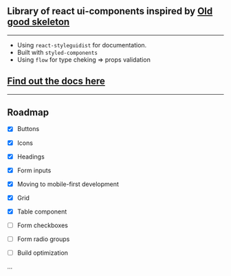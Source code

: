 ## Library of react ui-components inspired by [Old good skeleton](http://getskeleton.com/)

---

- Using `react-styleguidist` for documentation.
- Built with `styled-components`
- Using `flow` for type cheking => props validation

## [Find out the docs here](https://git-ignore.github.io/react-skeleton-ui/)

---

## Roadmap

- [x] Buttons

- [x] Icons

- [x] Headings

- [x] Form inputs

- [x] Moving to mobile-first development

- [x] Grid

- [x] Table component

- [ ] Form checkboxes

- [ ] Form radio groups

- [ ] Build optimization

...
